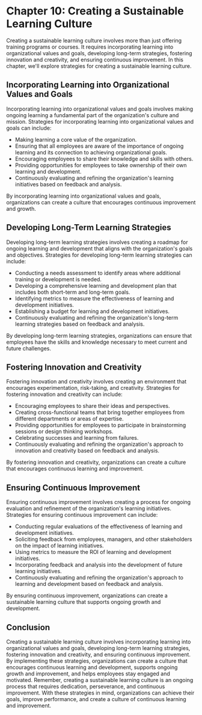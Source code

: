 Chapter 10: Creating a Sustainable Learning Culture
===================================================

Creating a sustainable learning culture involves more than just offering training programs or courses. It requires incorporating learning into organizational values and goals, developing long-term strategies, fostering innovation and creativity, and ensuring continuous improvement. In this chapter, we'll explore strategies for creating a sustainable learning culture.

Incorporating Learning into Organizational Values and Goals
-----------------------------------------------------------

Incorporating learning into organizational values and goals involves making ongoing learning a fundamental part of the organization's culture and mission. Strategies for incorporating learning into organizational values and goals can include:

* Making learning a core value of the organization.
* Ensuring that all employees are aware of the importance of ongoing learning and its connection to achieving organizational goals.
* Encouraging employees to share their knowledge and skills with others.
* Providing opportunities for employees to take ownership of their own learning and development.
* Continuously evaluating and refining the organization's learning initiatives based on feedback and analysis.

By incorporating learning into organizational values and goals, organizations can create a culture that encourages continuous improvement and growth.

Developing Long-Term Learning Strategies
----------------------------------------

Developing long-term learning strategies involves creating a roadmap for ongoing learning and development that aligns with the organization's goals and objectives. Strategies for developing long-term learning strategies can include:

* Conducting a needs assessment to identify areas where additional training or development is needed.
* Developing a comprehensive learning and development plan that includes both short-term and long-term goals.
* Identifying metrics to measure the effectiveness of learning and development initiatives.
* Establishing a budget for learning and development initiatives.
* Continuously evaluating and refining the organization's long-term learning strategies based on feedback and analysis.

By developing long-term learning strategies, organizations can ensure that employees have the skills and knowledge necessary to meet current and future challenges.

Fostering Innovation and Creativity
-----------------------------------

Fostering innovation and creativity involves creating an environment that encourages experimentation, risk-taking, and creativity. Strategies for fostering innovation and creativity can include:

* Encouraging employees to share their ideas and perspectives.
* Creating cross-functional teams that bring together employees from different departments or areas of expertise.
* Providing opportunities for employees to participate in brainstorming sessions or design thinking workshops.
* Celebrating successes and learning from failures.
* Continuously evaluating and refining the organization's approach to innovation and creativity based on feedback and analysis.

By fostering innovation and creativity, organizations can create a culture that encourages continuous learning and improvement.

Ensuring Continuous Improvement
-------------------------------

Ensuring continuous improvement involves creating a process for ongoing evaluation and refinement of the organization's learning initiatives. Strategies for ensuring continuous improvement can include:

* Conducting regular evaluations of the effectiveness of learning and development initiatives.
* Soliciting feedback from employees, managers, and other stakeholders on the impact of learning initiatives.
* Using metrics to measure the ROI of learning and development initiatives.
* Incorporating feedback and analysis into the development of future learning initiatives.
* Continuously evaluating and refining the organization's approach to learning and development based on feedback and analysis.

By ensuring continuous improvement, organizations can create a sustainable learning culture that supports ongoing growth and development.

Conclusion
----------

Creating a sustainable learning culture involves incorporating learning into organizational values and goals, developing long-term learning strategies, fostering innovation and creativity, and ensuring continuous improvement. By implementing these strategies, organizations can create a culture that encourages continuous learning and development, supports ongoing growth and improvement, and helps employees stay engaged and motivated. Remember, creating a sustainable learning culture is an ongoing process that requires dedication, perseverance, and continuous improvement. With these strategies in mind, organizations can achieve their goals, improve performance, and create a culture of continuous learning and improvement.
